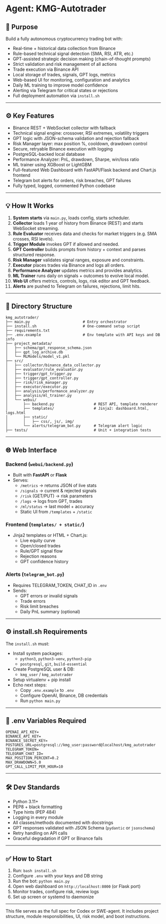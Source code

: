 # Agent: KMG-Autotrader

## 🧠 Purpose

Build a fully autonomous cryptocurrency trading bot with:
- Real-time + historical data collection from Binance
- Rule-based technical signal detection (SMA, RSI, ATR, etc.)
- GPT-assisted strategic decision making (chain-of-thought prompts)
- Strict validation and risk management of all actions
- Trade execution via Binance API
- Local storage of trades, signals, GPT logs, metrics
- Web-based UI for monitoring, configuration and analytics
- Daily ML training to improve model confidence
- Alerting via Telegram for critical states or rejections
- Full deployment automation via `install.sh`

---

## ⚙️ Key Features

- Binance REST + WebSocket collector with fallback
- Technical signal engine: crossover, RSI extremes, volatility triggers
- GPT logic with JSON-schema validation and rejection fallback
- Risk Manager layer: max position %, cooldown, drawdown control
- Secure, retryable Binance execution with logging
- PostgreSQL-backed local database
- Performance Analyzer: PnL, drawdown, Sharpe, win/loss ratio
- ML trainer using XGBoost or LightGBM
- Full-featured Web Dashboard with FastAPI/Flask backend and Chart.js frontend
- Telegram bot alerts for orders, risk breaches, GPT failures
- Fully typed, logged, commented Python codebase

---

## 💡 How It Works

1. **System starts** via `main.py`, loads config, starts scheduler.
2. **Collector** loads 1 year of history from Binance (REST) and starts WebSocket streaming.
3. **Rule Evaluator** receives data and checks for market triggers (e.g. SMA crosses, RSI levels).
4. **Trigger Module** invokes GPT if allowed and needed.
5. **GPT Controller** builds prompts from history + context and parses structured response.
6. **Risk Manager** validates signal ranges, exposure and constraints.
7. **Executor** places trades via Binance and logs all orders.
8. **Performance Analyzer** updates metrics and provides analytics.
9. **ML Trainer** runs daily on signals + outcomes to evolve local model.
10. **Web UI** offers metrics, controls, logs, risk editor and GPT feedback.
11. **Alerts** are pushed to Telegram on failures, rejections, limit hits.

---

## 📁 Directory Structure

```
kmg_autotrader/
├── main.py                        # Entry orchestrator
├── install.sh                     # One-command setup script
├── requirements.txt
├── .env.example                   # Env template with API keys and DB info
├── project_metadata/
│   ├── schema/gpt_response_schema.json
│   ├── gpt_log_archive.db
│   └── MLModels/model_v1.pkl
├── src/
│   ├── collector/binance_data_collector.py
│   ├── evaluator/rule_evaluator.py
│   ├── trigger/gpt_trigger.py
│   ├── trigger/gpt_controller.py
│   ├── risk/risk_manager.py
│   ├── executor/executor.py
│   ├── analysis/performance_analyzer.py
│   ├── analysis/ml_trainer.py
│   └── webui/
│       ├── backend.py                  # REST API, template renderer
│       ├── templates/                  # Jinja2: dashboard.html, logs.html
│       ├── static/
│       │   ├── css/, js/, img/
│       └── alerts/telegram_bot.py      # Telegram alert logic
├── tests/                              # Unit + integration tests
```

---

## 🌐 Web Interface

### Backend (`webui/backend.py`)
- Built with **FastAPI** or **Flask**
- Serves:
  - `/metrics` → returns JSON of live stats
  - `/signals` → current & rejected signals
  - `/risk` (GET/PUT) → risk parameters
  - `/logs` → logs from GPT, trades
  - `/ml/status` → last model + accuracy
  - Static UI from `/templates` + `/static`

### Frontend (`templates/ + static/`)
- Jinja2 templates or HTML + Chart.js:
  - Live equity curve
  - Open/closed trades
  - Rule/GPT signal flow
  - Rejection reasons
  - GPT confidence history

### Alerts (`telegram_bot.py`)
- Requires TELEGRAM_TOKEN, CHAT_ID in `.env`
- Sends:
  - GPT errors or invalid signals
  - Trade errors
  - Risk limit breaches
  - Daily PnL summary (optional)

---

## ⚙️ install.sh Requirements

The `install.sh` must:
- Install system packages:
  - `python3`, `python3-venv`, `python3-pip`
  - `postgresql`, `git`, `build-essential`
- Create PostgreSQL user & DB:
  - `kmg_user` / `kmg_autotrader`
- Setup virtualenv + pip install
- Echo next steps:
  - Copy `.env.example` to `.env`
  - Configure OpenAI, Binance, DB credentials
  - Run `python main.py`

---

## 🔐 .env Variables Required

```
OPENAI_API_KEY=
BINANCE_API_KEY=
BINANCE_SECRET_KEY=
POSTGRES_URL=postgresql://kmg_user:password@localhost/kmg_autotrader
TELEGRAM_TOKEN=
TELEGRAM_CHAT_ID=
MAX_POSITION_PERCENT=0.2
MAX_DRAWDOWN=5.0
GPT_CALL_LIMIT_PER_HOUR=10
```

---

## 🛠 Dev Standards

- Python 3.11+
- PEP8 + black formatting
- Type hints (PEP 484)
- Logging in every module
- All classes/methods documented with docstrings
- GPT responses validated with JSON Schema (`pydantic` or `jsonschema`)
- Retry handling on API calls
- Graceful degradation if GPT or Binance fails

---

## ✅ How to Start

1. Run: `bash install.sh`
2. Configure `.env` with your keys and DB string
3. Run the bot: `python main.py`
4. Open web dashboard on `http://localhost:8000` (or Flask port)
5. Monitor trades, configure risk, review logs
6. Set up screen or systemd to daemonize

---

This file serves as the full spec for Codex or SWE-agent.
It includes project structure, module responsibilities, UI, risk model, and boot instructions.